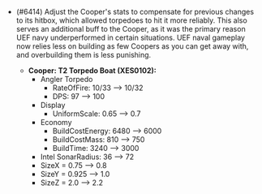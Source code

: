 - (#6414) Adjust the Cooper's stats to compensate for previous changes to its hitbox, which allowed torpedoes to hit it more reliably. This also serves an additional buff to the Cooper, as it was the primary reason UEF navy underperformed in certain situations. UEF naval gameplay now relies less on building as few Coopers as you can get away with, and overbuilding them is less punishing.
  
  - **Cooper: T2 Torpedo Boat (XES0102):**
    - Angler Torpedo 
      - RateOfFire: 10/33 --> 10/32
      - DPS: 97 --> 100
    - Display
      - UniformScale: 0.65 --> 0.7
    - Economy
      - BuildCostEnergy: 6480 --> 6000
      - BuildCostMass: 810 --> 750
      - BuildTime: 3240 --> 3000
    - Intel
        SonarRadius: 36 --> 72
    - SizeX = 0.75 --> 0.8
    - SizeY = 0.925 --> 1.0
    - SizeZ = 2.0 --> 2.2

